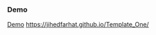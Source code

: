 ### Demo 
[<a href="https://jihedfarhat.github.io/Template_One/">Demo<a>
](https://jihedfarhat.github.io/Template_One/)https://jihedfarhat.github.io/Template_One/
